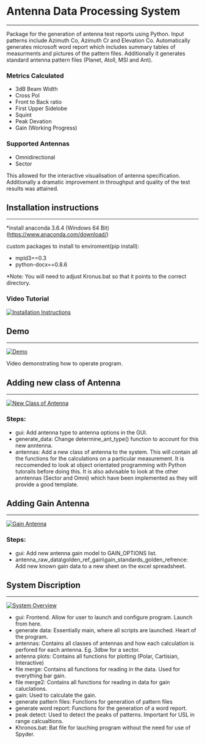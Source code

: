 # Antenna Data Processing System
---------------------------------
Package for the generation of antenna test reports using Python. Input patterns include Azimuth Co, Azimuth Cr and Elevation Co. Automatically generates microsoft word report which includes summary tables of measurments and pictures of the pattern files. Additionally it generates standard antenna pattern files (Planet, Atoll, MSI and Ant). 

### Metrics Calculated
* 3dB Beam Width 
* Cross Pol
* Front to Back ratio
* First Upper Sidelobe
* Squint
* Peak Devation
* Gain (Working Progress)

### Supported Antennas 
* Omnidirectional
* Sector

This allowed for the interactive visualisation of antenna specification. Additionally a dramatic improvement in throughput and quality of the test results was attained. 

## Installation instructions
---------------------------

*install anaconda 3.6.4 (Windows 64 Bit)(https://www.anaconda.com/download/)

custom packages to install to enviroment(pip install):
* mpld3==0.3
* python-docx==0.8.6

*Note: You will need to adjust Kronus.bat so that it points to the correct directory. 

### Video Tutorial 
[![Installation Instructions](http://img.youtube.com/vi/Ossz98FQkOA/maxresdefault.jpg )](https://youtu.be/rOvK_EEp3lo?list=PL9XiBq5tluqR__rTCCEkhs2Nn9olB-A-Q)

## Demo
-------
[![Demo](http://img.youtube.com/vi/Ossz98FQkOA/maxresdefault.jpg )](https://youtu.be/48oUes7xsiM?list=PL9XiBq5tluqR__rTCCEkhs2Nn9olB-A-Q)

Video demonstrating how to operate program. 

## Adding new class of Antenna  
------------------------------
[![New Class of Antenna](http://img.youtube.com/vi/Ossz98FQkOA/maxresdefault.jpg )](https://youtu.be/rOvK_EEp3lo?list=PL9XiBq5tluqR__rTCCEkhs2Nn9olB-A-Q)

### Steps:
* gui: Add antenna type to antenna options in the GUI. 
* generate_data: Change determine_ant_type() function to account for this new anntenna. 
* antennas: Add a new class of antenna to the system. This will contain all the functions for the calculations on a particular measurement. It is reccomended to look at object orientated programming with Python tutorails before doing this. It is also advisable to look at the other anntennas (Sector and Omni) which have been implemented as they will provide a good template. 


## Adding Gain Antenna
------------------------------
[![Gain Antenna](http://img.youtube.com/vi/Ossz98FQkOA/maxresdefault.jpg )](https://youtu.be/rWX__yiAm18?list=PL9XiBq5tluqR__rTCCEkhs2Nn9olB-A-Q)

### Steps:
* gui: Add new antenna gain model to GAIN_OPTIONS list.
* antenna_raw_data\golden_ref_gain\gain_standards_golden_refrence: Add new known gain data to a new sheet on the excel spreadsheet. 

## System Discription 
--------------------
[![System Overview](http://img.youtube.com/vi/Ossz98FQkOA/maxresdefault.jpg )](https://youtu.be/Ossz98FQkOA?list=PL9XiBq5tluqR__rTCCEkhs2Nn9olB-A-Q)

* gui: Frontend. Allow for user to launch and configure program. Launch from here.
* generate data: Essentially main, where all scripts are launched. Heart of the program.  
* antennas: Contains all classes of antennas and how each calculation is perfored for each antenna. Eg. 3dbw for a sector. 
* antenna plots: Contains all functions for plotting (Polar, Cartisian, Interactive)
* file merge: Contains all functions for reading in the data. Used for everything bar gain.
* file merge2: Contains all functions for reading in data for gain caluclations. 
* gain: Used to calculate the gain.
* generate pattern files: Functions for generation of pattern files
* generate word report: Functions for the generation of a word report.
* peak detect: Used to detect the peaks of patterns. Important for USL in range calcualtions.
* Khronos.bat: Bat file for lauching program without the need for use of Spyder. 
